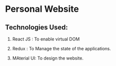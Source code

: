 <h1>Personal Website</h1>

<h2> Technologies Used:</h2>

1. React JS : To enable virtual DOM 

2. Redux    : To Manage the state of the applications.  

3. MAterial UI: To design the website.
